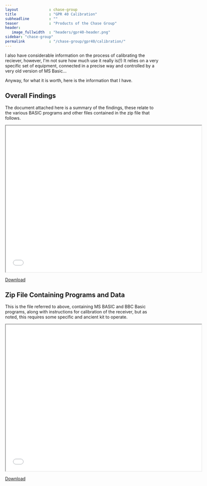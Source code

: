 ```yaml
---
layout              : chase-group
title               : "GPR 40 Calibration"
subheadline         : ""
teaser              : "Products of the Chase Group"
header:
   image_fullwidth  : "headers/gpr40-header.png"
sidebar: "chase-group"
permalink           : "/chase-group/gpr40/calibration/"
---
```


<p>I also have considerable information on the process of calibrating the reciever, however, I'm not sure how much use it really is(!) It relies on a very specific set of equipment, connected in a precise way and controlled by a very old version of MS Basic...</p>

<p>Anyway, for what it is worth, here is the information that I have.</p>

<h2 >Overall Findings</h2>

<p>The document attached here is a summary of the findings, these relate to the various BASIC programs and other files contained in the zip file that follows. </p>

<div class="responsive-embed">
  <iframe width="640" height="480" src="/chase-group/GPRFindings.pdf" ></iframe>
</div>
<p>
   <a href="/chase-group/GPRFindings.pdf">Download</a>
</p>

<h2 >Zip File Containing Programs and Data</h2>

<p>This is the file referred to above, containing MS BASIC and BBC Basic programs, along with instructions for calibration of the receiver, but as noted, this requires some specific and ancient kit to operate.</p>

<div class="responsive-embed">
  <iframe width="640" height="480" src="/chase-group/GPR-calibration.zip" ></iframe>
</div>
<p>
   <a href="/chase-group/GPR-calibration.zip">Download</a>
</p>
